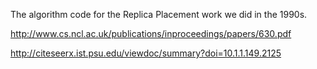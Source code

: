 The algorithm code for the Replica Placement work we did in the 1990s.

http://www.cs.ncl.ac.uk/publications/inproceedings/papers/630.pdf

http://citeseerx.ist.psu.edu/viewdoc/summary?doi=10.1.1.149.2125

